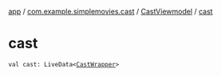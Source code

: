 [app](../../index.md) / [com.example.simplemovies.cast](../index.md) / [CastViewmodel](index.md) / [cast](./cast.md)

# cast

`val cast: LiveData<`[`CastWrapper`](../../com.example.simplemovies.domain/-cast-wrapper/index.md)`>`